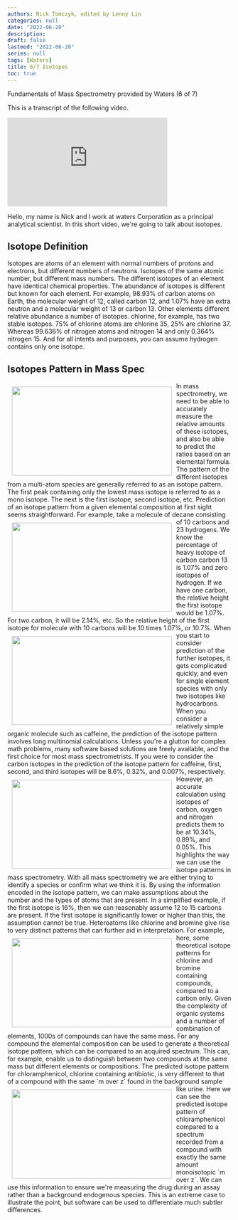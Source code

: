 ```yaml
---
authors: Nick Tomczyk, edited by Lenny Lin
categories: null
date: "2022-06-20"
description: 
draft: false
lastmod: "2022-06-20"
series: null
tags: [Waters]
title: 6/7 Isotopes
toc: true
---
```

Fundamentals of Mass Spectrometry provided by Waters (6 of 7)  

This is a transcript of the following video.  


<iframe width="360" height="200" src="https://www.youtube.com/embed/om0BfIHXD0s?list=PL6yA4jv5tA-k9_2NVxm5jlzpZV_aW59DT" title="Fundamentals of MS (6 of 7) - Isotopes" frameborder="0" allow="accelerometer; autoplay; clipboard-write; encrypted-media; gyroscope; picture-in-picture" allowfullscreen></iframe>

<!--more-->

Hello, my name is Nick and I work at waters Corporation as a principal analytical scientist. In this short video, we're going to talk about isotopes.  

## Isotope Definition
Isotopes are atoms of an element with normal numbers of protons and electrons, but different numbers of neutrons. Isotopes of the same atomic number, but different mass numbers. The different isotopes of an element have identical chemical properties. The abundance of isotopes is different but known for each element. For example, 98.93% of carbon atoms on Earth, the molecular weight of 12, called carbon 12, and 1.07% have an extra neutron and a molecular weight of 13 or carbon 13. Other elements different relative abundance a number of isotopes. chlorine, for example, has two stable isotopes. 75% of chlorine atoms are chlorine 35, 25% are chlorine 37. Whereas 99.636% of nitrogen atoms and nitrogen 14 and only 0.364% nitrogen 15. And for all intents and purposes, you can assume hydrogen contains only one isotope.  


## Isotopes Pattern in Mass Spec

<img width ="360" height= "200" src = "/docs/images/Screenshot 2022-06-23 154011.png" style ="float: left" HSPACE="10" VSPACE="10"/>
In mass spectrometry, we need to be able to accurately measure the relative amounts of these isotopes, and also be able to predict the ratios based on an elemental formula. The pattern of the different isotopes from a multi-atom species are generally referred to as an isotope pattern. The first peak containing only the lowest mass isotope is referred to as a mono isotope. The next is the first isotope, second isotope, etc. Prediction of an isotope pattern from a given elemental composition at first sight seems straightforward.  

<img width ="360" height= "200" src = "/docs/images/Screenshot 2022-06-23 154149.png" style ="float: left" HSPACE="10" VSPACE="10"/>
For example, take a molecule of decane consisting of 10 carbons and 23 hydrogens. We know the percentage of heavy isotope of carbon carbon 13 is 1.07% and zero isotopes of hydrogen. If we have one carbon, the relative height the first isotope would be 1.07%. For two carbon, it will be 2.14%, etc. So the relative height of the first isotope for molecule with 10 carbons will be 10 times 1.07%, or 10.7%. 
<img width ="360" height= "200" src = "/docs/images/Screenshot 2022-06-23 154348.png" style ="float: left" HSPACE="10" VSPACE="10"/>
When you start to consider prediction of the further isotopes, it gets complicated quickly, and even for single element species with only two isotopes like hydrocarbons. When you consider a relatively simple organic molecule such as caffeine, the prediction of the isotope pattern involves long multinomial calculations. Unless you're a glutton for complex math problems, many software based solutions are freely available, and the first choice for most mass spectrometrists. If you were to consider the carbon isotopes in the prediction of the isotope pattern for caffeine, first, second, and third isotopes will be 8.6%, 0.32%, and 0.007%, respectively. 

<img width ="360" height= "200" src = "/docs/images/Screenshot 2022-06-23 154515.png" style ="float: left" HSPACE="10" VSPACE="10"/>
However, an accurate calculation using isotopes of carbon, oxygen and nitrogen predicts them to be at 10.34%, 0.89%, and 0.05%. This highlights the way we can use the isotope patterns in mass spectrometry. With all mass spectrometry we are either trying to identify a species or confirm what we think it is. By using the information encoded in the isotope pattern, we can make assumptions about the number and the types of atoms that are present. In a simplified example, if the first isotope is 16%, then we can reasonably assume 12 to 15 carbons are present. If the first isotope is significantly lower or higher than this, the assumption cannot be true. Heteroatoms like chlorine and bromine give rise to very distinct patterns that can further aid in interpretation. 

<img width ="360" height= "200" src = "/docs/images/Screenshot 2022-06-23 154702.png" style ="float: left" HSPACE="10" VSPACE="10"/>
For example, here, some theoretical isotope patterns for chlorine and bromine containing compounds, compared to a carbon only. Given the complexity of organic systems and a number of combination of elements, 1000s of compounds can have the same mass. For any compound the elemental composition can be used to generate a theoretical isotope pattern, which can be compared to an acquired spectrum. This can, for example, enable us to distinguish between two compounds at the same mass but different elements or compositions. The predicted isotope pattern for chloramphenicol, chlorine containing antibiotic, is very different to that of a compound with the same `m over z` found in the background sample like urine. 

<img width ="360" height= "200" src = "/docs/images/Screenshot 2022-06-23 154918.png" style ="float: left" HSPACE="10" VSPACE="10"/>
Here we can see the predicted isotope pattern of chloramphenicol compared to a spectrum recorded from a compound with exactly the same amount monoisotopic `m over z`. We can use this information to ensure we're measuring the drug during an assay rather than a background endogenous species. This is an extreme case to illustrate the point, but software can be used to differentiate much subtler differences.
